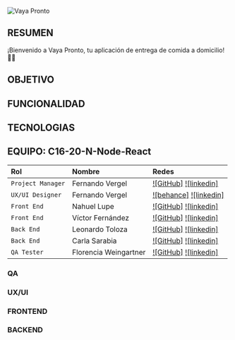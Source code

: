 ![Vaya Pronto](https://i.imgur.com/myATWsg.png)

## RESUMEN
¡Bienvenido a Vaya Pronto, tu aplicación de entrega de comida a domicilio! 🍔🚀
## OBJETIVO

## FUNCIONALIDAD

## TECNOLOGIAS

## EQUIPO: C16-20-N-Node-React

| Rol               | Nombre                    | Redes                                                                                                                             |
| :---------------- | :-----------------------  | :-------------------------------------------------------------------------------------------------------------------------------- |
| `Project Manager` | Fernando Vergel           | [![GitHub]](https://github.com/victoria-chaile) [![linkedin]](https://www.linkedin.com/in/victoria-agustina-chaile/)                 |
| `UX/UI Designer`  | Fernando Vergel           | [![behance]](https://www.behance.net/sergioarancibia3) [![linkedin]](https://www.linkedin.com/in/sergio-arancibia-517345237/)               |
| `Front End`       | Nahuel Lupe               | [![GitHub]](https://github.com/rcpc265) [![linkedin]](https://www.linkedin.com/in/rafael-cangahuala-864748251/)              |
| `Front End`       | Víctor Fernández          | [![GitHub]](https://github.com/LeanCano) [![linkedin]](https://www.linkedin.com/in/leandrocanoc/)                             |
| `Back End`        | Leonardo Toloza           | [![GitHub]](https://github.com/rodriarguello) [![linkedin]](https://www.linkedin.com/in/rodrigo-arguello-402073240/)               |  
| `Back End`        | Carla Sarabia             | [![GitHub]](https://github.com/rodriarguello) [![linkedin]](https://www.linkedin.com/in/rodrigo-arguello-402073240/)               | 
| `QA Tester`       | Florencia Weingartner     | [![GitHub]](https://github.com/rodriarguello) [![linkedin]](https://www.linkedin.com/in/rodrigo-arguello-402073240/)               | 


### QA

### UX/UI

### FRONTEND

### BACKEND

